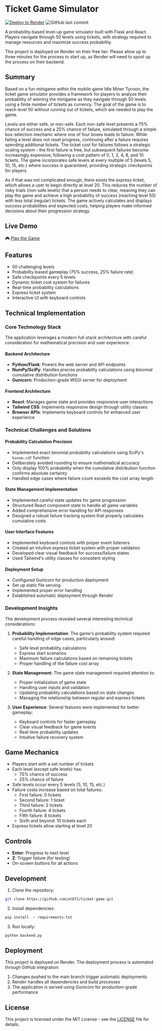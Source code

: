 # Ticket Game Simulator

[![Deploy to Render](https://img.shields.io/badge/Deploy%20to-Render-00D735)](https://ticket-game-simulation.onrender.com/)
![GitHub last commit](https://img.shields.io/github/last-commit/at672/ticket-game)

A probability-based level-up game simulator built with Flask and React. Players navigate through 50 levels using tickets, with strategy required to manage resources and maximize success probability.

This project is deployed on Render on their free tier. Please allow up to three minutes for the process to start up, as Render will need to spool up the process on their backend.

## Summary

Based on a fun minigame within the mobile game Idle Miner Tycoon, the ticket game simulator provides a framework for players to analyze their probability of winning the minigame as they navigate through 50 levels using a finite number of tickets as currency. The goal of the game is to reach level 50 without running out of tickets, which are needed to play the game. 

Levels are either safe, or non-safe. Each non-safe level presents a 75% chance of success and a 25% chance of failure, simulated through a simple box-selection mechanic where one of four boxes leads to failure. While failing a level does not reset progress, continuing after a failure requires spending additional tickets. The ticket cost for failures follows a strategic scaling system - the first failure is free, but subsequent failures become increasingly expensive, following a cost pattern of 0, 1, 2, 4, 8, and 10 tickets. The game incorporates safe levels at every multiple of 5 (levels 5, 10, 15, etc.) where success is guaranteed, providing strategic checkpoints for players. 

As if that was not complicated enough, there exists the express ticket, which allows a user to begin directly at level 20. This reduces the number of risky trials (non-safe levels) that a person needs to clear, meaning they can play the game and achieve a high probability of success (reaching level 50) with less total (regular) tickets. The game actively calculates and displays success probabilities and expected costs, helping players make informed decisions about their progression strategy.

## Live Demo
🎮 [Play the Game](https://ticket-game-simulation.onrender.com/)

## Features

- 50 challenging levels
- Probability-based gameplay (75% success, 25% failure rate)
- Safe checkpoints every 5 levels
- Dynamic ticket cost system for failures
- Real-time probability calculations
- Express ticket system
- Interactive UI with keyboard controls

## Technical Implementation

### Core Technology Stack

The application leverages a modern full-stack architecture with careful consideration for mathematical precision and user experience:

#### Backend Architecture
- **Python/Flask**: Powers the web server and API endpoints
- **NumPy/SciPy**: Handles precise probability calculations using binomial cumulative distribution functions
- **Gunicorn**: Production-grade WSGI server for deployment

#### Frontend Architecture
- **React**: Manages game state and provides responsive user interactions
- **Tailwind CSS**: Implements responsive design through utility classes
- **Browser APIs**: Implements keyboard controls for enhanced user experience

### Technical Challenges and Solutions

#### Probability Calculation Precision
- Implemented exact binomial probability calculations using SciPy's `binom.cdf` function
- Deliberately avoided rounding to ensure mathematical accuracy
- Only display 100% probability when the cumulative distribution function confirms absolute certainty
- Handled edge cases where failure count exceeds the cost array length

#### State Management Implementation
- Implemented careful state updates for game progression
- Structured React component state to handle all game variables
- Added comprehensive error handling for API responses
- Designed a robust failure tracking system that properly calculates cumulative costs

#### User Interface Features
- Implemented keyboard controls with proper event listeners
- Created an intuitive express ticket system with proper validation
- Developed clear visual feedback for success/failure states
- Used Tailwind's utility classes for consistent styling

#### Deployment Setup
- Configured Gunicorn for production deployment
- Set up static file serving
- Implemented proper error handling
- Established automatic deployment through Render

### Development Insights

The development process revealed several interesting technical considerations:

1. **Probability Implementation**: The game's probability system required careful handling of edge cases, particularly around:
   - Safe level probability calculations
   - Express start scenarios
   - Maximum failure calculations based on remaining tickets
   - Proper handling of the failure cost array

2. **State Management**: The game state management required attention to:
   - Proper initialization of game state
   - Handling user inputs and validation
   - Updating probability calculations based on state changes
   - Managing the relationship between regular and express tickets

3. **User Experience**: Several features were implemented for better gameplay:
   - Keyboard controls for faster gameplay
   - Clear visual feedback for game events
   - Real-time probability updates
   - Intuitive failure recovery system

## Game Mechanics

- Players start with a set number of tickets
- Each level (except safe levels) has:
  - 75% chance of success
  - 25% chance of failure
- Safe levels occur every 5 levels (5, 10, 15, etc.)
- Failure costs increase based on total failures:
  - First failure: 0 tickets
  - Second failure: 1 ticket
  - Third failure: 2 tickets
  - Fourth failure: 4 tickets
  - Fifth failure: 8 tickets
  - Sixth and beyond: 10 tickets each
- Express tickets allow starting at level 20

## Controls

- **Enter**: Progress to next level
- **Z**: Trigger failure (for testing)
- On-screen buttons for all actions

## Development

1. Clone the repository:
```bash
git clone https://github.com/at672/ticket-game.git
```

2. Install dependencies:
```bash
pip install -r requirements.txt
```

3. Run locally:
```bash
python backend.py
```

## Deployment

This project is deployed on Render. The deployment process is automated through GitHub integration:

1. Changes pushed to the main branch trigger automatic deployments
2. Render handles all dependencies and build processes
3. The application is served using Gunicorn for production-grade performance

## License

This project is licensed under the MIT License - see the [LICENSE](LICENSE) file for details.